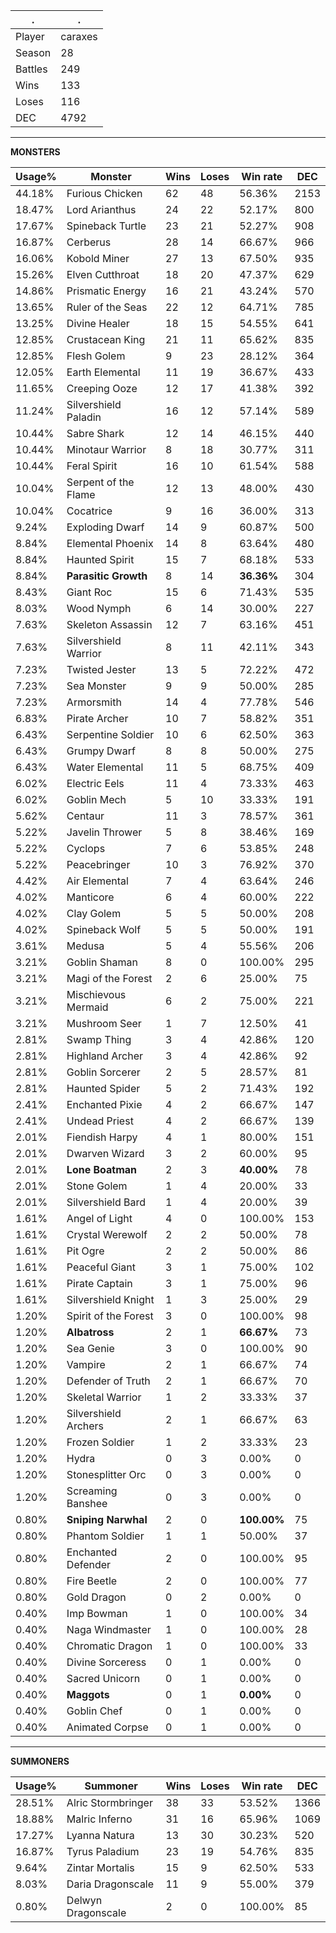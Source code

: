 .|.
|-|-
Player|caraxes
Season|28
Battles|249
Wins|133
Loses|116
DEC|4792

---
**MONSTERS**

Usage%|Monster|Wins|Loses|Win rate|DEC|
-|-|-|-|-|-|
44.18%|Furious Chicken|62|48|56.36%|2153|
18.47%|Lord Arianthus|24|22|52.17%|800|
17.67%|Spineback Turtle|23|21|52.27%|908|
16.87%|Cerberus|28|14|66.67%|966|
16.06%|Kobold Miner|27|13|67.50%|935|
15.26%|Elven Cutthroat|18|20|47.37%|629|
14.86%|Prismatic Energy|16|21|43.24%|570|
13.65%|Ruler of the Seas|22|12|64.71%|785|
13.25%|Divine Healer|18|15|54.55%|641|
12.85%|Crustacean King|21|11|65.62%|835|
12.85%|Flesh Golem|9|23|28.12%|364|
12.05%|Earth Elemental|11|19|36.67%|433|
11.65%|Creeping Ooze|12|17|41.38%|392|
11.24%|Silvershield Paladin|16|12|57.14%|589|
10.44%|Sabre Shark|12|14|46.15%|440|
10.44%|Minotaur Warrior|8|18|30.77%|311|
10.44%|Feral Spirit|16|10|61.54%|588|
10.04%|Serpent of the Flame|12|13|48.00%|430|
10.04%|Cocatrice|9|16|36.00%|313|
9.24%|Exploding Dwarf|14|9|60.87%|500|
8.84%|Elemental Phoenix|14|8|63.64%|480|
8.84%|Haunted Spirit|15|7|68.18%|533|
8.84%|**Parasitic Growth**|8|14|**36.36%**|304|
8.43%|Giant Roc|15|6|71.43%|535|
8.03%|Wood Nymph|6|14|30.00%|227|
7.63%|Skeleton Assassin|12|7|63.16%|451|
7.63%|Silvershield Warrior|8|11|42.11%|343|
7.23%|Twisted Jester|13|5|72.22%|472|
7.23%|Sea Monster|9|9|50.00%|285|
7.23%|Armorsmith|14|4|77.78%|546|
6.83%|Pirate Archer|10|7|58.82%|351|
6.43%|Serpentine Soldier|10|6|62.50%|363|
6.43%|Grumpy Dwarf|8|8|50.00%|275|
6.43%|Water Elemental|11|5|68.75%|409|
6.02%|Electric Eels|11|4|73.33%|463|
6.02%|Goblin Mech|5|10|33.33%|191|
5.62%|Centaur|11|3|78.57%|361|
5.22%|Javelin Thrower|5|8|38.46%|169|
5.22%|Cyclops|7|6|53.85%|248|
5.22%|Peacebringer|10|3|76.92%|370|
4.42%|Air Elemental|7|4|63.64%|246|
4.02%|Manticore|6|4|60.00%|222|
4.02%|Clay Golem|5|5|50.00%|208|
4.02%|Spineback Wolf|5|5|50.00%|191|
3.61%|Medusa|5|4|55.56%|206|
3.21%|Goblin Shaman|8|0|100.00%|295|
3.21%|Magi of the Forest|2|6|25.00%|75|
3.21%|Mischievous Mermaid|6|2|75.00%|221|
3.21%|Mushroom Seer|1|7|12.50%|41|
2.81%|Swamp Thing|3|4|42.86%|120|
2.81%|Highland Archer|3|4|42.86%|92|
2.81%|Goblin Sorcerer|2|5|28.57%|81|
2.81%|Haunted Spider|5|2|71.43%|192|
2.41%|Enchanted Pixie|4|2|66.67%|147|
2.41%|Undead Priest|4|2|66.67%|139|
2.01%|Fiendish Harpy|4|1|80.00%|151|
2.01%|Dwarven Wizard|3|2|60.00%|95|
2.01%|**Lone Boatman**|2|3|**40.00%**|78|
2.01%|Stone Golem|1|4|20.00%|33|
2.01%|Silvershield Bard|1|4|20.00%|39|
1.61%|Angel of Light|4|0|100.00%|153|
1.61%|Crystal Werewolf|2|2|50.00%|78|
1.61%|Pit Ogre|2|2|50.00%|86|
1.61%|Peaceful Giant|3|1|75.00%|102|
1.61%|Pirate Captain|3|1|75.00%|96|
1.61%|Silvershield Knight|1|3|25.00%|29|
1.20%|Spirit of the Forest|3|0|100.00%|98|
1.20%|**Albatross**|2|1|**66.67%**|73|
1.20%|Sea Genie|3|0|100.00%|90|
1.20%|Vampire|2|1|66.67%|74|
1.20%|Defender of Truth|2|1|66.67%|70|
1.20%|Skeletal Warrior|1|2|33.33%|37|
1.20%|Silvershield Archers|2|1|66.67%|63|
1.20%|Frozen Soldier|1|2|33.33%|23|
1.20%|Hydra|0|3|0.00%|0|
1.20%|Stonesplitter Orc|0|3|0.00%|0|
1.20%|Screaming Banshee|0|3|0.00%|0|
0.80%|**Sniping Narwhal**|2|0|**100.00%**|75|
0.80%|Phantom Soldier|1|1|50.00%|37|
0.80%|Enchanted Defender|2|0|100.00%|95|
0.80%|Fire Beetle|2|0|100.00%|77|
0.80%|Gold Dragon|0|2|0.00%|0|
0.40%|Imp Bowman|1|0|100.00%|34|
0.40%|Naga Windmaster|1|0|100.00%|28|
0.40%|Chromatic Dragon|1|0|100.00%|33|
0.40%|Divine Sorceress|0|1|0.00%|0|
0.40%|Sacred Unicorn|0|1|0.00%|0|
0.40%|**Maggots**|0|1|**0.00%**|0|
0.40%|Goblin Chef|0|1|0.00%|0|
0.40%|Animated Corpse|0|1|0.00%|0|

---
**SUMMONERS**

Usage%|Summoner|Wins|Loses|Win rate|DEC|
-|-|-|-|-|-|
28.51%|Alric Stormbringer|38|33|53.52%|1366|
18.88%|Malric Inferno|31|16|65.96%|1069|
17.27%|Lyanna Natura|13|30|30.23%|520|
16.87%|Tyrus Paladium|23|19|54.76%|835|
9.64%|Zintar Mortalis|15|9|62.50%|533|
8.03%|Daria Dragonscale|11|9|55.00%|379|
0.80%|Delwyn Dragonscale|2|0|100.00%|85|
